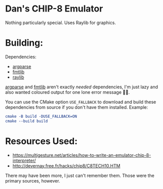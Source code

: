 # Dan's CHIP-8 Emulator

Nothing particularly special. Uses Raylib for graphics.

# Building:

Dependencies:
* [argparse][]
* [fmtlib][]
* [raylib][]

[argparse] and [fmtlib] aren't exactly _needed_ dependencies, I'm just lazy and also wanted coloured output for one lone error message 🤷‍♂️.

You can use the CMake option `USE_FALLBACK` to download and build these dependencies from source if you don't have them installed. Example:
```cmake
cmake -B build -DUSE_FALLBACK=ON
cmake --build build
```

# Resources Used:

* https://multigesture.net/articles/how-to-write-an-emulator-chip-8-interpreter/
* http://devernay.free.fr/hacks/chip8/C8TECH10.HTM

There may have been more, I just can't remember them. Those were the primary sources, however.

[argparse]: https://github.com/p-ranav/argparse
[fmtlib]: https://github.com/fmtlib/fmt
[raylib]: https://github.com/raysan5/raylib

